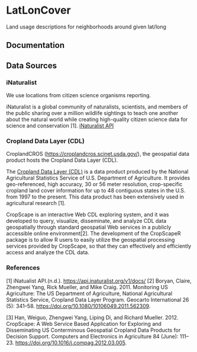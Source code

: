 # LatLonCover
Land usage descriptions for neighborhoods around given lat/long

## Documentation

## Data Sources

### iNaturalist

We use locations from citizen science organisms reporting.

iNaturalist is a global community of naturalists, scientists, and members of the public sharing over a million wildlife sightings to teach one another about the natural world while creating high-quality citizen science data for science and conservation [1].
[iNaturalist API](https://api.inaturalist.org/v1/docs/)

### Cropland Data Layer (CDL)

CroplandCROS (https://croplandcros.scinet.usda.gov/), the geospatial data product hosts the Cropland Data Layer (CDL).

The [Cropland Data Layer (CDL)](https://www.nass.usda.gov/Research_and_Science/Cropland/sarsfaqs2.php) is a data product produced by the National Agricultural Statistics Service of U.S. Department of Agriculture. It provides geo-referenced, high accuracy, 30 or 56 meter resolution, crop-specific cropland land cover information for up to 48 contiguous states in the U.S. from 1997 to the present. This data product has been extensively used in agricultural research [1].

CropScape is an interactive Web CDL exploring system, and it was developed to query, visualize, disseminate, and analyze CDL data geospatially through standard geospatial Web services in a publicly accessible online environment[2]. The development of the CropScapeR package is to allow R users to easily utilize the geospatial processing services provided by CropScape, so that they can effectively and efficiently access and analyze the CDL data.

### References

[1] iNatualist API.(n.d.). https://api.inaturalist.org/v1/docs/ 
[2] Boryan, Claire, Zhengwei Yang, Rick Mueller, and Mike Craig. 2011. Monitoring US Agriculture: The US Department of Agriculture, National Agricultural Statistics Service, Cropland Data Layer Program. Geocarto International 26 (5): 341–58. https://doi.org/10.1080/10106049.2011.562309.

[3] Han, Weiguo, Zhengwei Yang, Liping Di, and Richard Mueller. 2012. CropScape: A Web Service Based Application for Exploring and Disseminating US Conterminous Geospatial Cropland Data Products for Decision Support. Computers and Electronics in Agriculture 84 (June): 111–23. https://doi.org/10.1016/j.compag.2012.03.005.
